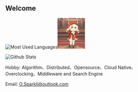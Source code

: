 ## Welcome

![Most Used Languages](https://github-readme-stats.vercel.app/api/top-langs/?username=luoyuctl)<img src="keli.gif" width="17%" height="17%" />

![Github Stats](https://github-readme-stats.vercel.app/api?username=luoyuctl&show_icons=true)

Hobby: Algorithm、Distributed、Opensource、Cloud Native、Overclocking、Middleware and Search Engine<br>

Email: O.Sparkli@outlook.com 
